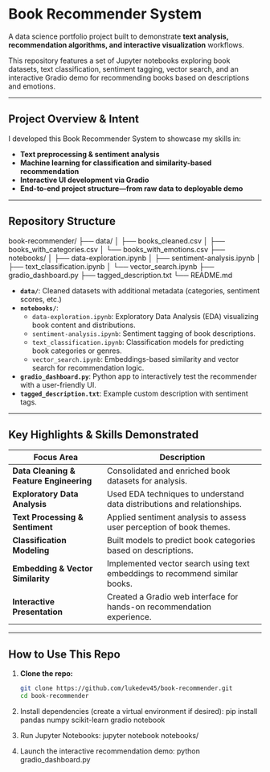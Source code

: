 #  Book Recommender System

A data science portfolio project built to demonstrate **text analysis, recommendation algorithms, and interactive visualization** workflows.

This repository features a set of Jupyter notebooks exploring book datasets, text classification, sentiment tagging, vector search, and an interactive Gradio demo for recommending books based on descriptions and emotions.

---

##  Project Overview & Intent

I developed this Book Recommender System to showcase my skills in:
- **Text preprocessing & sentiment analysis**
- **Machine learning for classification and similarity-based recommendation**
- **Interactive UI development via Gradio**
- **End-to-end project structure—from raw data to deployable demo**

---

##  Repository Structure

book-recommender/
├── data/
│ ├── books_cleaned.csv
│ ├── books_with_categories.csv
│ └── books_with_emotions.csv
├── notebooks/
│ ├── data-exploration.ipynb
│ ├── sentiment-analysis.ipynb
│ ├── text_classification.ipynb
│ └── vector_search.ipynb
├── gradio_dashboard.py
├── tagged_description.txt
└── README.md


- **`data/`**: Cleaned datasets with additional metadata (categories, sentiment scores, etc.)
- **`notebooks/`**:
  - `data-exploration.ipynb`: Exploratory Data Analysis (EDA) visualizing book content and distributions.
  - `sentiment-analysis.ipynb`: Sentiment tagging of book descriptions.
  - `text_classification.ipynb`: Classification models for predicting book categories or genres.
  - `vector_search.ipynb`: Embeddings-based similarity and vector search for recommendation logic.
- **`gradio_dashboard.py`**: Python app to interactively test the recommender with a user-friendly UI.
- **`tagged_description.txt`**: Example custom description with sentiment tags.

---

##  Key Highlights & Skills Demonstrated

| Focus Area                         | Description |
|-----------------------------------|-------------|
| **Data Cleaning & Feature Engineering** | Consolidated and enriched book datasets for analysis. |
| **Exploratory Data Analysis**     | Used EDA techniques to understand data distributions and relationships. |
| **Text Processing & Sentiment**   | Applied sentiment analysis to assess user perception of book themes. |
| **Classification Modeling**       | Built models to predict book categories based on descriptions. |
| **Embedding & Vector Similarity** | Implemented vector search using text embeddings to recommend similar books. |
| **Interactive Presentation**      | Created a Gradio web interface for hands-on recommendation experience. |

---

##  How to Use This Repo

1. **Clone the repo:**
   ```bash
   git clone https://github.com/lukedev45/book-recommender.git
   cd book-recommender

2. Install dependencies (create a virtual environment if desired):
pip install pandas numpy scikit-learn gradio notebook

3. Run Jupyter Notebooks:
jupyter notebook notebooks/

4. Launch the interactive recommendation demo:
python gradio_dashboard.py
